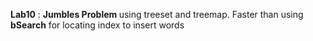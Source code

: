 <b>Lab10</b> : <b>Jumbles Problem </b> using treeset and treemap.
   Faster than using <b>bSearch</b>  for locating index to insert words
 

